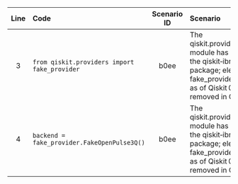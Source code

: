 | Line | Code | Scenario ID | Scenario | Artifact | Refactoring |
| :--: | :--- | :---------: | :------- | :------- | :---------- |
| 3 | `from qiskit.providers import fake_provider` | b0ee | The qiskit.providers.fake_provider module has been migrated to the qiskit‑ibm‑runtime Python package; elements in fake_provider are deprecated as of Qiskit 0.46 and will be removed in Qiskit 1.0. | `qiskit.providers.fake_provider` | ```python\nfrom qiskit_ibm_runtime.fake_provider import FakeProvider\n``` |
| 4 | `backend = fake_provider.FakeOpenPulse3Q()` | b0ee | The qiskit.providers.fake_provider module has been migrated to the qiskit‑ibm‑runtime Python package; elements in fake_provider are deprecated as of Qiskit 0.46 and will be removed in Qiskit 1.0. | `qiskit.providers.fake_provider.FakeOpenPulse3Q` | ```python\nbackend = FakeProvider().get_backend(\"fake_open_pulse_3q\")\n``` |
